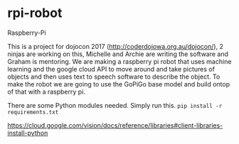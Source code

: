 # rpi-robot
Raspberry-Pi

This is a project for dojocon 2017 (http://coderdojowa.org.au/dojocon/), 2 ninjas are working on this, Michelle and Archie are writing the software and Graham is mentoring. We are making a raspberry pi robot that uses machine learning and the google cloud API to move around and take pictures of objects and then uses text to speech software to describe the object. To make the robot we are going to use the GoPiGo base model and build ontop of that with a raspberry pi.

There are some Python modules needed. Simply run this. `pip install -r requirements.txt`

https://cloud.google.com/vision/docs/reference/libraries#client-libraries-install-python
